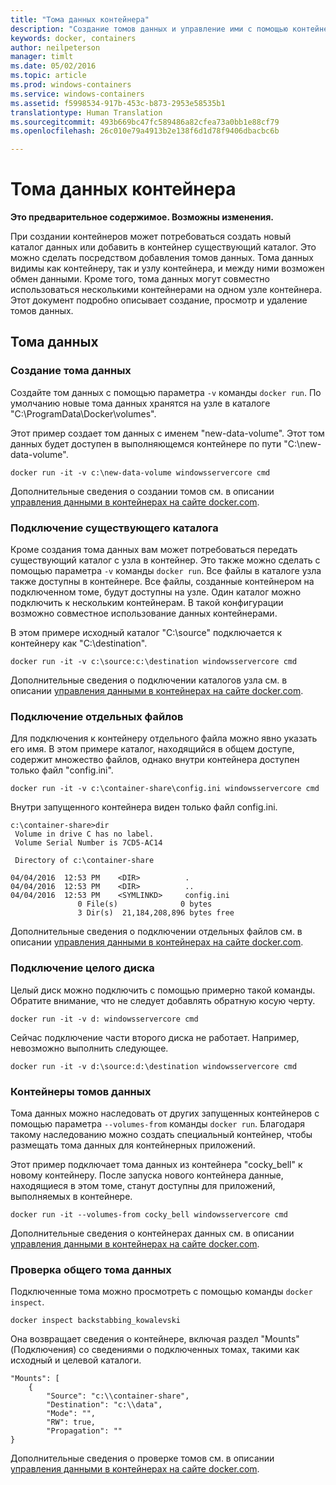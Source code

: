 ```yaml
---
title: "Тома данных контейнера"
description: "Создание томов данных и управление ими с помощью контейнеров Windows."
keywords: docker, containers
author: neilpeterson
manager: timlt
ms.date: 05/02/2016
ms.topic: article
ms.prod: windows-containers
ms.service: windows-containers
ms.assetid: f5998534-917b-453c-b873-2953e58535b1
translationtype: Human Translation
ms.sourcegitcommit: 493b669bc47fc589486a82cfea73a0bb1e88cf79
ms.openlocfilehash: 26c010e79a4913b2e138f6d1d78f9406dbacbc6b

---
```


# Тома данных контейнера

**Это предварительное содержимое. Возможны изменения.** 

При создании контейнеров может потребоваться создать новый каталог данных или добавить в контейнер существующий каталог. Это можно сделать посредством добавления томов данных. Тома данных видимы как контейнеру, так и узлу контейнера, и между ними возможен обмен данными. Кроме того, тома данных могут совместно использоваться несколькими контейнерами на одном узле контейнера. Этот документ подробно описывает создание, просмотр и удаление томов данных.

## Тома данных

### Создание тома данных

Создайте том данных с помощью параметра `-v` команды `docker run`. По умолчанию новые тома данных хранятся на узле в каталоге "C:\ProgramData\Docker\volumes".

Этот пример создает том данных с именем "new-data-volume". Этот том данных будет доступен в выполняющемся контейнере по пути "C:\new-data-volume".

```none
docker run -it -v c:\new-data-volume windowsservercore cmd
```

Дополнительные сведения о создании томов см. в описании [управления данными в контейнерах на сайте docker.com](https://docs.docker.com/engine/userguide/containers/dockervolumes/#data-volumes).

### Подключение существующего каталога

Кроме создания тома данных вам может потребоваться передать существующий каталог с узла в контейнер. Это также можно сделать с помощью параметра `-v` команды `docker run`. Все файлы в каталоге узла также доступны в контейнере. Все файлы, созданные контейнером на подключенном томе, будут доступны на узле. Один каталог можно подключить к нескольким контейнерам. В такой конфигурации возможно совместное использование данных контейнерами.

В этом примере исходный каталог "C:\source" подключается к контейнеру как "C:\destination".

```none
docker run -it -v c:\source:c:\destination windowsservercore cmd
```

Дополнительные сведения о подключении каталогов узла см. в описании [управления данными в контейнерах на сайте docker.com](https://docs.docker.com/engine/userguide/containers/dockervolumes/#mount-a-host-directory-as-a-data-volume).

### Подключение отдельных файлов

Для подключения к контейнеру отдельного файла можно явно указать его имя. В этом примере каталог, находящийся в общем доступе, содержит множество файлов, однако внутри контейнера доступен только файл "config.ini". 

```none
docker run -it -v c:\container-share\config.ini windowsservercore cmd
```

Внутри запущенного контейнера виден только файл config.ini.

```none
c:\container-share>dir
 Volume in drive C has no label.
 Volume Serial Number is 7CD5-AC14

 Directory of c:\container-share

04/04/2016  12:53 PM    <DIR>          .
04/04/2016  12:53 PM    <DIR>          ..
04/04/2016  12:53 PM    <SYMLINKD>     config.ini
               0 File(s)              0 bytes
               3 Dir(s)  21,184,208,896 bytes free
```

Дополнительные сведения о подключении отдельных файлов см. в описании [управления данными в контейнерах на сайте docker.com](https://docs.docker.com/engine/userguide/containers/dockervolumes/#mount-a-host-directory-as-a-data-volume).

### Подключение целого диска

Целый диск можно подключить с помощью примерно такой команды. Обратите внимание, что не следует добавлять обратную косую черту.

```none
docker run -it -v d: windowsservercore cmd
```

Сейчас подключение части второго диска не работает. Например, невозможно выполнить следующее.

```none
docker run -it -v d:\source:d:\destination windowsservercore cmd
```

### Контейнеры томов данных

Тома данных можно наследовать от других запущенных контейнеров с помощью параметра `--volumes-from` команды `docker run`. Благодаря такому наследованию можно создать специальный контейнер, чтобы размещать тома данных для контейнерных приложений. 

Этот пример подключает тома данных из контейнера "cocky_bell" к новому контейнеру. После запуска нового контейнера данные, находящиеся в этом томе, станут доступны для приложений, выполняемых в контейнере.  

```none
docker run -it --volumes-from cocky_bell windowsservercore cmd
```

Дополнительные сведения о контейнерах данных см. в описании [управления данными в контейнерах на сайте docker.com](https://docs.docker.com/engine/userguide/containers/dockervolumes/#mount-a-host-file-as-a-data-volume).

### Проверка общего тома данных

Подключенные тома можно просмотреть с помощью команды `docker inspect`.

```none
docker inspect backstabbing_kowalevski
```

Она возвращает сведения о контейнере, включая раздел "Mounts" (Подключения) со сведениями о подключенных томах, такими как исходный и целевой каталоги.

```none
"Mounts": [
    {
        "Source": "c:\\container-share",
        "Destination": "c:\\data",
        "Mode": "",
        "RW": true,
        "Propagation": ""
}
```

Дополнительные сведения о проверке томов см. в описании [управления данными в контейнерах на сайте docker.com](https://docs.docker.com/engine/userguide/containers/dockervolumes/#locating-a-volume).




<!--HONumber=Jul16_HO3-->


